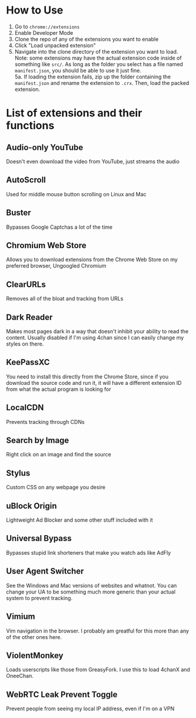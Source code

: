 # How to Use
1. Go to `chrome://extensions`
2. Enable Developer Mode
3. Clone the repo of any of the extensions you want to enable
4. Click "Load unpacked extension"
5. Navigate into the clone directory of the extension you want to load. Note: some extensions may have the actual extension code inside of something like `src/`. As long as the folder you select has a file named `manifest.json`, you should be able to use it just fine.\
5a. If loading the extension fails, zip up the folder containing the `manifest.json` and rename the extension to `.crx`. Then, load the packed extension.

# List of extensions and their functions
## Audio-only YouTube
Doesn't even download the video from YouTube, just streams the audio

## AutoScroll
Used for middle mouse button scrolling on Linux and Mac

## Buster
Bypasses Google Captchas a lot of the time

## Chromium Web Store
Allows you to download extensions from the Chrome Web Store on my preferred browser, Ungoogled Chromium

## ClearURLs
Removes all of the bloat and tracking from URLs

## Dark Reader
Makes most pages dark in a way that doesn't inhibit your ability to read the content. Usually disabled if I'm using 4chan since I can easily change my styles on there.

## KeePassXC
You need to install this directly from the Chrome Store, since if you download the source code and run it, it will have a different extension ID from what the actual program is looking for

## LocalCDN
Prevents tracking through CDNs

## Search by Image
Right click on an image and find the source

## Stylus
Custom CSS on any webpage you desire

## uBlock Origin
Lightweight Ad Blocker and some other stuff included with it

## Universal Bypass
Bypasses stupid link shorteners that make you watch ads like AdFly

## User Agent Switcher
See the Windows and Mac versions of websites and whatnot. You can change your UA to be something much more generic than your actual system to prevent tracking.

## Vimium
Vim navigation in the browser. I probably am greatful for this more than any of the other ones here.

## ViolentMonkey
Loads userscripts like those from GreasyFork. I use this to load 4chanX and OneeChan.

## WebRTC Leak Prevent Toggle
Prevent people from seeing my local IP address, even if I'm on a VPN
